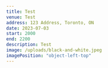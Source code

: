 ```yaml
---
title: Test
venue: Test
address: 123 Address, Toronto, ON
date: 2023-07-03
start: 2000
end: 2200
description: Test
image: /uploads/black-and-white.jpeg
imagePosition: "object-left-top"
---
```

